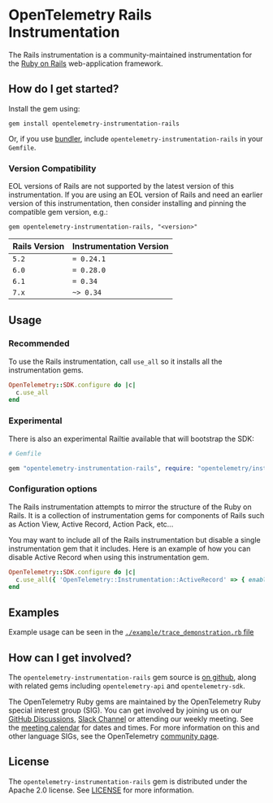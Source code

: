 # OpenTelemetry Rails Instrumentation

The Rails instrumentation is a community-maintained instrumentation for the [Ruby on Rails][rails-home] web-application framework.

## How do I get started?

Install the gem using:

```console
gem install opentelemetry-instrumentation-rails
```

Or, if you use [bundler][bundler-home], include `opentelemetry-instrumentation-rails` in your `Gemfile`.

### Version Compatibility

EOL versions of Rails are not supported by the latest version of this instrumentation. If you are using an EOL version of Rails and need an earlier version of this instrumentation, then consider installing and pinning the compatible gem version, e.g.:

```console
gem opentelemetry-instrumentation-rails, "<version>"
```

| Rails Version | Instrumentation Version |
| --- | --- |
| `5.2` | `= 0.24.1` |
| `6.0` | `= 0.28.0` |
| `6.1` | `= 0.34` |
| `7.x` | `~> 0.34` |

## Usage

### Recommended

To use the Rails instrumentation, call `use_all` so it installs all the instrumentation gems.

```ruby
OpenTelemetry::SDK.configure do |c|
  c.use_all
end
```

### Experimental

There is also an experimental Railtie available that will bootstrap the SDK:

```ruby
# Gemfile

gem "opentelemetry-instrumentation-rails", require: "opentelemetry/instrumentation/rails/railtie"

```

### Configuration options

The Rails instrumentation attempts to mirror the structure of the Ruby on Rails.  It is a collection of instrumentation gems for components of Rails such as Action View, Active Record, Action Pack, etc...

You may want to include all of the Rails instrumentation but disable a single instrumentation gem that it includes.  Here is an example of how you can disable Active Record when using this instrumentation gem.

```ruby
OpenTelemetry::SDK.configure do |c|
  c.use_all({ 'OpenTelemetry::Instrumentation::ActiveRecord' => { enabled: false } })
end
```

## Examples

Example usage can be seen in the [`./example/trace_demonstration.rb` file](https://github.com/open-telemetry/opentelemetry-ruby-contrib/blob/main/instrumentation/rails/example/trace_request_demonstration.ru)

## How can I get involved?

The `opentelemetry-instrumentation-rails` gem source is [on github][repo-github], along with related gems including `opentelemetry-api` and `opentelemetry-sdk`.

The OpenTelemetry Ruby gems are maintained by the OpenTelemetry Ruby special interest group (SIG). You can get involved by joining us on our [GitHub Discussions][discussions-url], [Slack Channel][slack-channel] or attending our weekly meeting. See the [meeting calendar][community-meetings] for dates and times. For more information on this and other language SIGs, see the OpenTelemetry [community page][ruby-sig].

## License

The `opentelemetry-instrumentation-rails` gem is distributed under the Apache 2.0 license. See [LICENSE][license-github] for more information.

[rails-home]: https://github.com/rails/rails
[bundler-home]: https://bundler.io
[repo-github]: https://github.com/open-telemetry/opentelemetry-ruby
[license-github]: https://github.com/open-telemetry/opentelemetry-ruby-contrib/blob/main/LICENSE
[ruby-sig]: https://github.com/open-telemetry/community#ruby-sig
[community-meetings]: https://github.com/open-telemetry/community#community-meetings
[slack-channel]: https://cloud-native.slack.com/archives/C01NWKKMKMY
[discussions-url]: https://github.com/open-telemetry/opentelemetry-ruby/discussions
